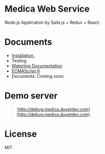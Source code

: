 # Medica Web Service

Node.js Application by Sails.js + Redux + React.

# Documents 

- [Installation.](https://saveto.co/note/5735e7294b5cbaaf5b649857)
- Testing.
- [Waterline Documentation](https://github.com/balderdashy/waterline-docs)
- [ECMAScript 6](https://github.com/lukehoban/es6features)
- Documents: Coming soon.

# Demo server 

> [http://debug.medica.duyetdev.com](http://debug.medica.duyetdev.com)

# License
MIT